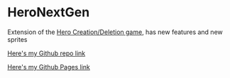 # HeroNextGen
Extension of the [Hero Creation/Deletion game](https://github.com/bykovav8/Hero-Creation), has new features and new sprites

[Here's my Github repo link](https://github.com/bykovav8/HeroNextGen)

[Here's my Github Pages link](https://bykovav8.github.io/HeroNextGen/build_hero_next_gen)
